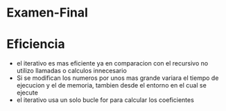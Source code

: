 # Examen-Final
# Eficiencia
- el iterativo es mas eficiente ya en comparacion con el recursivo no utilizo llamadas o calculos innecesario
- Si se modifican los numeros por unos mas grande variara el tiempo de ejecucion y el de memoria, tambien desde el entorno en el cual se ejecute
- el iterativo usa un solo bucle for para calcular los coeficientes
